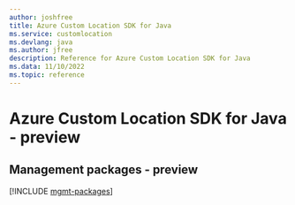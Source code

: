 ```yaml
---
author: joshfree
title: Azure Custom Location SDK for Java
ms.service: customlocation
ms.devlang: java
ms.author: jfree
description: Reference for Azure Custom Location SDK for Java
ms.data: 11/10/2022
ms.topic: reference
---
```

# Azure Custom Location SDK for Java - preview

## Management packages - preview
[!INCLUDE [mgmt-packages](custom-location-mgmt-index.md)]